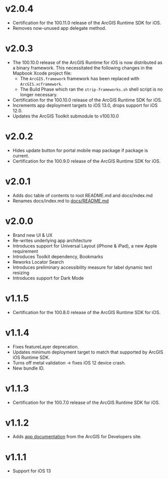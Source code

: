 # v2.0.4

- Certification for the 100.11.0 release of the ArcGIS Runtime SDK for iOS.
- Removes now-unused app delegate method.

# v2.0.3

- The 100.10.0 release of the ArcGIS Runtime for iOS is now distributed as a binary framework.  This necessitated the following changes in the Mapbook Xcode project file:
    - The `ArcGIS.framework` framework has been replaced with `ArcGIS.xcframework`.
    - The Build Phase which ran the `strip-frameworks.sh` shell script is no longer necessary.
- Certification for the 100.10.0 release of the ArcGIS Runtime SDK for iOS.
- Increments app deployment targets to iOS 13.0, drops support for iOS 12.0.
- Updates the ArcGIS Toolkit submodule to v100.10.0

# v2.0.2

- Hides update button for portal mobile map package if package is current.
- Certification for the 100.9.0 release of the ArcGIS Runtime SDK for iOS.

# v2.0.1

- Adds doc table of contents to root README.md and docs/index.md
- Renames docs/index.md to [docs/README.md](/docs/README.md)

# v2.0.0

* Brand new UI & UX
* Re-writes underlying app architecture
* Introduces support for Universal Layout (iPhone & iPad), a new Apple requirement
* Introduces Toolkit dependency, Bookmarks
* Reworks Locator Search
* Introduces preliminary accessibility measure for label dynamic text resizing
* Introduces support for Dark Mode

# v1.1.5

* Certification for the 100.8.0 release of the ArcGIS Runtime SDK for iOS.

# v1.1.4

* Fixes featureLayer deprecation.
* Updates minimum deployment target to match that supported by ArcGIS iOS Runtime SDK.
* Turns off metal validation -> fixes iOS 12 device crash.
* New bundle ID.

# v1.1.3

* Certification for the 100.7.0 release of the ArcGIS Runtime SDK for iOS.

# v1.1.2

* Adds [app documentation](/docs/README.md) from the ArcGIS for Developers site.

# v1.1.1

* Support for iOS 13
